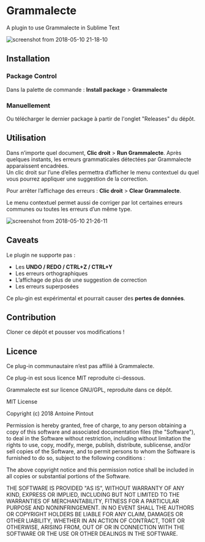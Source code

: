 # Grammalecte
A plugin to use Grammalecte in Sublime Text

![screenshot from 2018-05-10 21-18-10](https://user-images.githubusercontent.com/22014799/39889307-d02186c0-5497-11e8-9168-0bdbe175ee04.png)


## Installation 

### Package Control

Dans la palette de commande : __Install package__ > __Grammalecte__

### Manuellement

Ou télécharger le dernier package à partir de l'onglet "Releases" du dépôt.

## Utilisation

Dans n’importe quel document, __Clic droit__ > __Run Grammalecte__. Après quelques instants, les erreurs grammaticales détectées par Grammalecte apparaissent encadrées.  
Un clic droit sur l’une d’elles permettra d’afficher le menu contextuel du quel vous pourrez appliquer une suggestion de la correction.

Pour arrêter l’affichage des erreurs : __Clic droit__ > __Clear Grammalecte__.

Le menu contextuel permet aussi de corriger par lot certaines erreurs communes ou toutes les erreurs d’un même type.

![screenshot from 2018-05-10 21-26-11](https://user-images.githubusercontent.com/22014799/39889677-d163fc74-5498-11e8-9505-8ea5adc88021.png)


## Caveats

Le plugin ne supporte pas :
- Les __UNDO / REDO / CTRL+Z / CTRL+Y__
- Les erreurs orthographiques
- L’affichage de plus de une suggestion de correction
- Les erreurs superposées

Ce plu-gin est expérimental et pourrait causer des __pertes de données__.

## Contribution

Cloner ce dépôt et pousser vos modifications !

## Licence

Ce plug-in communautaire n’est pas affilié à Grammalecte.

Ce plug-in est sous licence MIT reproduite ci-dessous.

Grammalecte est sur licence GNU/GPL, reproduite dans ce dépôt.

MIT License

Copyright (c) 2018 Antoine Pintout

Permission is hereby granted, free of charge, to any person obtaining a copy
of this software and associated documentation files (the "Software"), to deal
in the Software without restriction, including without limitation the rights
to use, copy, modify, merge, publish, distribute, sublicense, and/or sell
copies of the Software, and to permit persons to whom the Software is
furnished to do so, subject to the following conditions :

The above copyright notice and this permission notice shall be included in all
copies or substantial portions of the Software.

THE SOFTWARE IS PROVIDED "AS IS", WITHOUT WARRANTY OF ANY KIND, EXPRESS OR
IMPLIED, INCLUDING BUT NOT LIMITED TO THE WARRANTIES OF MERCHANTABILITY,
FITNESS FOR A PARTICULAR PURPOSE AND NONINFRINGEMENT. IN NO EVENT SHALL THE
AUTHORS OR COPYRIGHT HOLDERS BE LIABLE FOR ANY CLAIM, DAMAGES OR OTHER
LIABILITY, WHETHER IN AN ACTION OF CONTRACT, TORT OR OTHERWISE, ARISING FROM,
OUT OF OR IN CONNECTION WITH THE SOFTWARE OR THE USE OR OTHER DEALINGS IN THE
SOFTWARE.
